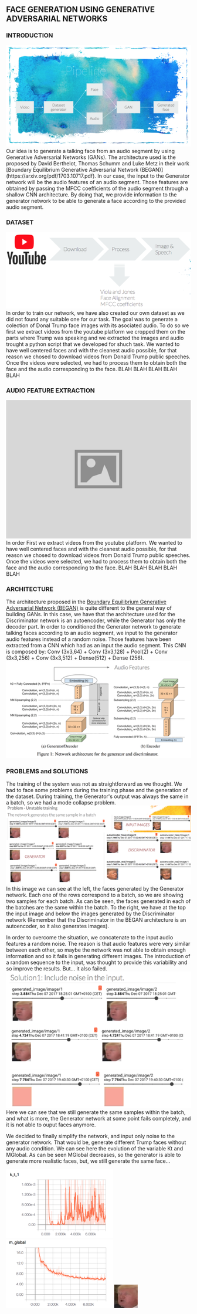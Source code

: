 ## FACE GENERATION USING GENERATIVE ADVERSARIAL NETWORKS

### INTRODUCTION
<img src="docs/2.png" alt="hi" class="inline"/>
Our idea is to generate a talking face from an audio segment by using Generative Adversarial Networks (GANs). The architecture used is the proposed by David Berthelot, Thomas Schumm and Luke Metz in their work [Boundary Equilibrium Generative Adversarial Network (BEGAN)](https://arxiv.org/pdf/1703.10717.pdf).
In our case, the input to the Generator network will be the audio features of an audio segment. Those features are obtained by passing the MFCC coefficients of the audio segment through a shallow CNN architecture. By doing that, we provide information to the generator network to be able to generate a face according to the provided audio segment.

### DATASET
<img src="docs/3.png" alt="hi" class="inline"/>
In order to train our network, we have also created our own dataset as we did not found any suitable one for our task. The goal was to generate a colection of Donal Trump face images with its asociated audio.
To do so we first we extract videos from the youtube platform we cropped them on the parts where Trump was speaking and we extracted the images and audio trought a python script that we developed for shuch task.
We wanted to have well centered faces and with the cleanest audio possible, for that reason we chosed to download videos from Donald Trump public speeches.
Once the videos were selected, we had to process them to obtain both the face and the audio corresponding to the face. 
BLAH BLAH BLAH BLAH BLAH


### AUDIO FEATURE EXTRACTION
<img src="docs/6.png" alt="hi" class="inline"/>
In order
First we extract videos from the youtube platform. We wanted to have well centered faces and with the cleanest audio possible, for that reason we chosed to download videos from Donald Trump public speeches.
Once the videos were selected, we had to process them to obtain both the face and the audio corresponding to the face. 
BLAH BLAH BLAH BLAH BLAH


### ARCHITECTURE
The architecture proposed in the [Boundary Equilibrium Generative Adversarial Network (BEGAN)](https://arxiv.org/pdf/1703.10717.pdf) is quite different to the general way of building GANs. In this case, we have that the architecture used for the Discriminator network is an autoencoder, while the Generator has only the decoder part. In order to conditioned the Generator network to generate talking faces according to an audio segment, we input to the generator audio features instead of a random noise. Those features have been extracted from a CNN which had as an input the audio segment. This CNN is composed by: Conv (3x3,64) + Conv (3x3,128) + Pool(2)  + Conv (3x3,256) + Conv (3x3,512) + Dense(512) + 
Dense (256).
<img src="docs/1.png" alt="hi" class="inline"/>

### PROBLEMS and SOLUTIONS
The training of the system was not as straightforward as we thought. We had to face some problems during the training phase and the generation of the dataset.
During training, the Generator's output was always the same in a batch, so we had a mode collapse problem. 
<img src="docs/4.png" alt="hi" class="inline"/>
In this image we can see at the left, the faces generated by the Generator network. Each one of the rows correspond to a batch, so we are showing two samples for each batch. As can be seen, the faces generated in each of the batches are the same within the batch. To the right, we have at the top the input image and below the images generated by the Discriminator network (Remember that the Discriminator in the BEGAN architecture is an autoencoder, so it also generates images). 

In order to overcome the situation, we concatenate to the input audio features a random noise. The reason is that audio features were very similar between each other, so maybe the network was not able to obtain enough information and so it fails in generating different images. The introduction of a random sequence to the input, was thought to provide this variability and so improve the results. But... it also failed.
<img src="docs/5.png" alt="hi" class="inline"/>
Here we can see that we still generate the same samples within the batch, and what is more, the Generator network at some point fails completely, and it is not able to ouput faces anymore. 

We decided to finally simplify the network, and input only noise to the generator network. That would be, generate different Trump faces without any audio condition. 
We can see here the evolution of the variable Kt and MGlobal. As can be seen MGlobal decreases, so the generator is able to generate more realistic faces, but, we still generate the same face...

<img src="docs/7.png" alt="hi" width="291" height="188" class="inline"/> <img src="docs/8.png" alt="hi" width="291" height="188" class="inline"/> <img src="docs/output_XxVvWq.gif" alt="hi" class="inline"/>


